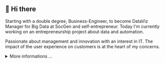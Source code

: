 ## 👋  Hi there 

<p>
Starting with a double degree, Business-Engineer, to become DataViz Manager for Big Data at SocGen and self-entrepreneur. Today I'm currently working on an entrepreneurship project about data and automation. 

Passionate about management and innovation with an interest in IT. The impact of the user experience on customers is at the heart of my concerns. 
</p>

<details><summary>More informations ...</summary>

### :pencil2: Projects 
  
#### [WeAreOpenSource](https://weareopensource.me)

WAOS"s goal is to simplify the **start** of new **tech projects** / **startups**. As we know It must be **fast**, **efficient** while **avoiding the refactor** afterward. So through the creation of [Open-Source](https://github.com/weareopensource) **stacks** / **tools** or the writing of **articles**, we **share our knowledge** around this subject. <br />
[We](https://blog.weareopensource.me/us/) dream to create stacks **back/fronts**, **aligns on feats** & **architecture**, in multiple languages. Allowing anyone to **create full-stack** on demand ([VueJS](https://github.com/weareopensource/Vue), [Node](https://github.com/weareopensource/Node), [Swift](https://github.com/weareopensource/Swift) [...](https://github.com/weareopensource)) and keep it updated, while exploring scalable deployment, or tips like growth hacking via our [articles](https://blog.weareopensource.me).

#### [Comes.io](https://comes.io)

Like a travel agency for your <span style="color:#d35400">**weekends**</span> and <span style="color:#d35400">**hobbies**</span>, we will <span style="color:#d35400">**monitor**</span> your perfect <span style="color:#d35400">**conditions**</span> and <span style="color:#d35400">**alert**</span> you when all are met. Never miss wonderful moments again, discovery or family weekends, and spot the perfect days for surfing, skiing, golfing, fishing ... <br/>
Our goal is to <span style="color:#d35400">**save you time**</span> and therefore maximize your life enjoyment. Everything is <span style="color:#d35400">**tailor-made**</span> for your needs, configured by yourself at a <span style="color:#d35400">**lower cost**</span>. For this purpose, we are focused on the quality of the <span style="color:#d35400">**user experience**</span> and <span style="color:#d35400">**intelligence**</span> of our alerts.

### :package: Tools/Tech

```Node, Swift, Angular, Vue, React, Go```<br />
```Docker, Rancher, Kubernetes, GCloud, Ovh```<br />
```Photoshop, Sketch, Affinity, iMovie```<br />
```Zapier, Ghost, iftt, Later```<br />
 
### :link: Socials 
 
<p>

[![Mail](https://badges.weareopensource.me/badge/Contact-by%20Mail-1abc9c.svg?style=flat-square)](mailto:pierre@weareopensource.me) [![Linkedin](https://badges.weareopensource.me/badge/Add-on%20linkedin-006DA9.svg?style=flat-square)](https://www.linkedin.com/in/pierre-brisorgueil/) [![Github](https://badges.weareopensource.me/badge/Follow-on%20Github-282828.svg?style=flat-square)](https://github.com/PierreBrisorgueil) [![Twitter](https://badges.weareopensource.me/badge/Follow-on%20Twitter-3498db.svg?style=flat-square)](https://twitter.com/pbrisorgueil?lang=fr) [![Instagram](https://badges.weareopensource.me/badge/Follow-on%20Instagram-f27231.svg?style=flat-square)](https://www.instagram.com/pierre_brsrgl/) [![Youtube](https://badges.weareopensource.me/badge/Watch-on%20Youtube-e74c3c.svg?style=flat-square)](https://www.youtube.com/channel/UCIIjHtrZL5-rFFupn7c3OtA) [![Cofee](https://badges.weareopensource.me/badge/Buy-a%20Coffee-FF813F.svg?style=flat-square)](https://ko-fi.com/weareopensource)

</p>

</details>


